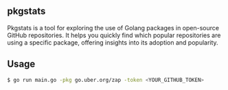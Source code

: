 ## pkgstats

Pkgstats is a tool for exploring the use of Golang packages in open-source GitHub repositories. It helps you quickly find which popular repositories are using a specific package, offering insights into its adoption and popularity.

## Usage
```bash
$ go run main.go -pkg go.uber.org/zap -token <YOUR_GITHUB_TOKEN>
```
